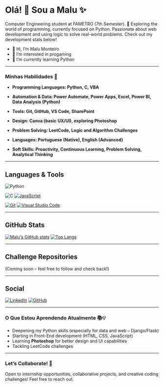 # Olá! 👋 Sou a Malu ✨

Computer Engineering student at FAMETRO (7th Semester). 🐍 Exploring the world of programming, currently focused on Python. Passionate about web development and using logic to solve real-world problems. Check out my development stats below!

- 👋 Hi, I’m Malu Monteiro
- 👀 I’m interested in progaming
- 🌱 I’m currently learning Python

---

### Minhas Habilidades 🚀

* **Programming Languages: Python, C, VBA**

* **Automation & Data: Power Automate, Power Apps, Excel, Power BI, Data Analysis (Python)**

* **Tools: Git, GitHub, VS Code, SharePoint**

* **Design: Canva (basic UX/UI), exploring Photoshop**

* **Problem Solving: LeetCode, Logic and Algorithm Challenges**

* **Languages: Portuguese (Native), English (Advanced)**

* **Soft Skills: Proactivity, Continuous Learning, Problem Solving, Analytical Thinking**

---
## Languages & Tools
![Python](https://img.shields.io/badge/python-3670A0?style=for-the-badge&logo=python&logoColor=ffdd54)

![C](https://img.shields.io/badge/C-00599C?logo=c&logoColor=white)
[![JavaScript](https://img.shields.io/badge/JavaScript-F7DF1E?logo=javascript&logoColor=000)](#)

[![Git](https://img.shields.io/badge/Git-F05032?logo=git&logoColor=fff)](#)
[![Visual Studio Code](https://custom-icon-badges.demolab.com/badge/Visual%20Studio%20Code-0078d7.svg?logo=vsc&logoColor=white)](#)

---
## GitHub Stats

[![Malu's GitHub stats](https://github-readme-stats.vercel.app/api?username=maluzm&show_icons=true&theme=dracula)](https://github.com/anuraghazra/github-readme-stats)
[![Top Langs](https://github-readme-stats.vercel.app/api/top-langs/?username=maluzm&layout=compact&theme=dracula)](https://github.com/anuraghazra/github-readme-stats)

---
## Challenge Repositories
(Coming soon – feel free to follow and check back!)

---
## Social
[![LinkedIn](https://img.shields.io/badge/LinkedIn-0077B5?style=for-the-badge&logo=linkedin&logoColor=white)](https://www.linkedin.com/in/maria-luiza-monteiro/)
[![GitHub](https://img.shields.io/badge/GitHub-100000?style=for-the-badge&logo=github&logoColor=white)](https://github.com/maluzm)

---

### O Que Estou Aprendendo Atualmente 📚💡

* Deepening my Python skills (especially for data and web – Django/Flask)
* Starting in Front-End development (HTML, CSS, JavaScript)
* Learning **Photoshop** for better design and UI capabilities
* Tackling LeetCode challenges

---

### Let’s Collaborate! 🤝

Open to internship opportunities, collaborative projects, and creative coding challenges! Feel free to reach out.

<!---
maluzm/maluzm is a ✨ special ✨ repository because its `README.md` (this file) appears on your GitHub profile.
You can click the Preview link to take a look at your changes.
--->
